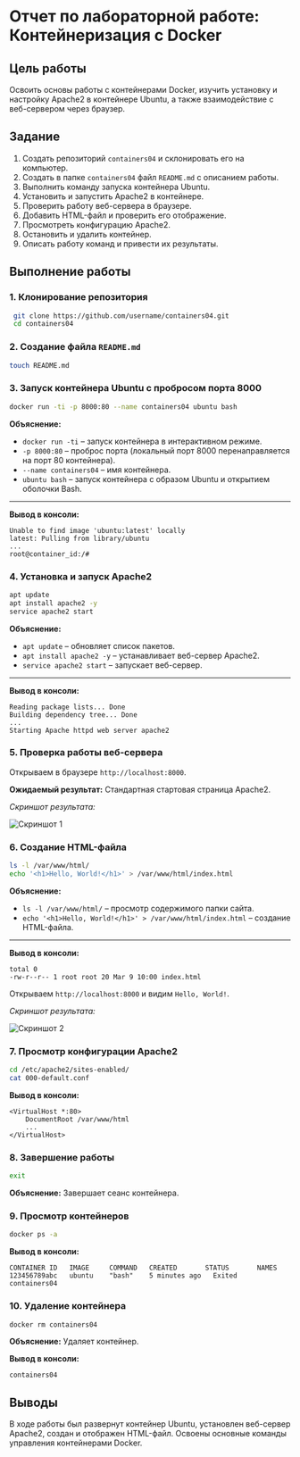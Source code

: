 # Отчет по лабораторной работе: Контейнеризация с Docker

## Цель работы
Освоить основы работы с контейнерами Docker, изучить установку и настройку Apache2 в контейнере Ubuntu, а также взаимодействие с веб-сервером через браузер.

## Задание
1. Создать репозиторий `containers04` и склонировать его на компьютер.
2. Создать в папке `containers04` файл `README.md` с описанием работы.
3. Выполнить команду запуска контейнера Ubuntu.
4. Установить и запустить Apache2 в контейнере.
5. Проверить работу веб-сервера в браузере.
6. Добавить HTML-файл и проверить его отображение.
7. Просмотреть конфигурацию Apache2.
8. Остановить и удалить контейнер.
9. Описать работу команд и привести их результаты.

## Выполнение работы

### 1. Клонирование репозитория
```sh
 git clone https://github.com/username/containers04.git
 cd containers04
```

### 2. Создание файла `README.md`
```sh
touch README.md
```

### 3. Запуск контейнера Ubuntu с пробросом порта 8000
```sh
docker run -ti -p 8000:80 --name containers04 ubuntu bash
```
**Объяснение:** 
- `docker run -ti` – запуск контейнера в интерактивном режиме.
- `-p 8000:80` – проброс порта (локальный порт 8000 перенаправляется на порт 80 контейнера).
- `--name containers04` – имя контейнера.
- `ubuntu bash` – запуск контейнера с образом Ubuntu и открытием оболочки Bash.

---
**Вывод в консоли:**
```
Unable to find image 'ubuntu:latest' locally
latest: Pulling from library/ubuntu
...
root@container_id:/#
```

### 4. Установка и запуск Apache2
```sh
apt update
apt install apache2 -y
service apache2 start
```
**Объяснение:** 
- `apt update` – обновляет список пакетов.
- `apt install apache2 -y` – устанавливает веб-сервер Apache2.
- `service apache2 start` – запускает веб-сервер.

---
**Вывод в консоли:**
```
Reading package lists... Done
Building dependency tree... Done
...
Starting Apache httpd web server apache2
```

### 5. Проверка работы веб-сервера
Открываем в браузере `http://localhost:8000`.

**Ожидаемый результат:** Стандартная стартовая страница Apache2.

_Скриншот результата:_

![Скриншот 1](screenshot1.png)

### 6. Создание HTML-файла
```sh
ls -l /var/www/html/
echo '<h1>Hello, World!</h1>' > /var/www/html/index.html
```
**Объяснение:**
- `ls -l /var/www/html/` – просмотр содержимого папки сайта.
- `echo '<h1>Hello, World!</h1>' > /var/www/html/index.html` – создание HTML-файла.

---
**Вывод в консоли:**
```
total 0
-rw-r--r-- 1 root root 20 Mar 9 10:00 index.html
```

Открываем `http://localhost:8000` и видим `Hello, World!`.

_Скриншот результата:_

![Скриншот 2](screenshot2.png)

### 7. Просмотр конфигурации Apache2
```sh
cd /etc/apache2/sites-enabled/
cat 000-default.conf
```
**Вывод в консоли:**
```
<VirtualHost *:80>
    DocumentRoot /var/www/html
    ...
</VirtualHost>
```

### 8. Завершение работы
```sh
exit
```
**Объяснение:** Завершает сеанс контейнера.

### 9. Просмотр контейнеров
```sh
docker ps -a
```
**Вывод в консоли:**
```
CONTAINER ID   IMAGE     COMMAND   CREATED       STATUS       NAMES
123456789abc   ubuntu    "bash"    5 minutes ago   Exited       containers04
```

### 10. Удаление контейнера
```sh
docker rm containers04
```
**Объяснение:** Удаляет контейнер.

**Вывод в консоли:**
```
containers04
```

## Выводы
В ходе работы был развернут контейнер Ubuntu, установлен веб-сервер Apache2, создан и отображен HTML-файл. Освоены основные команды управления контейнерами Docker.
